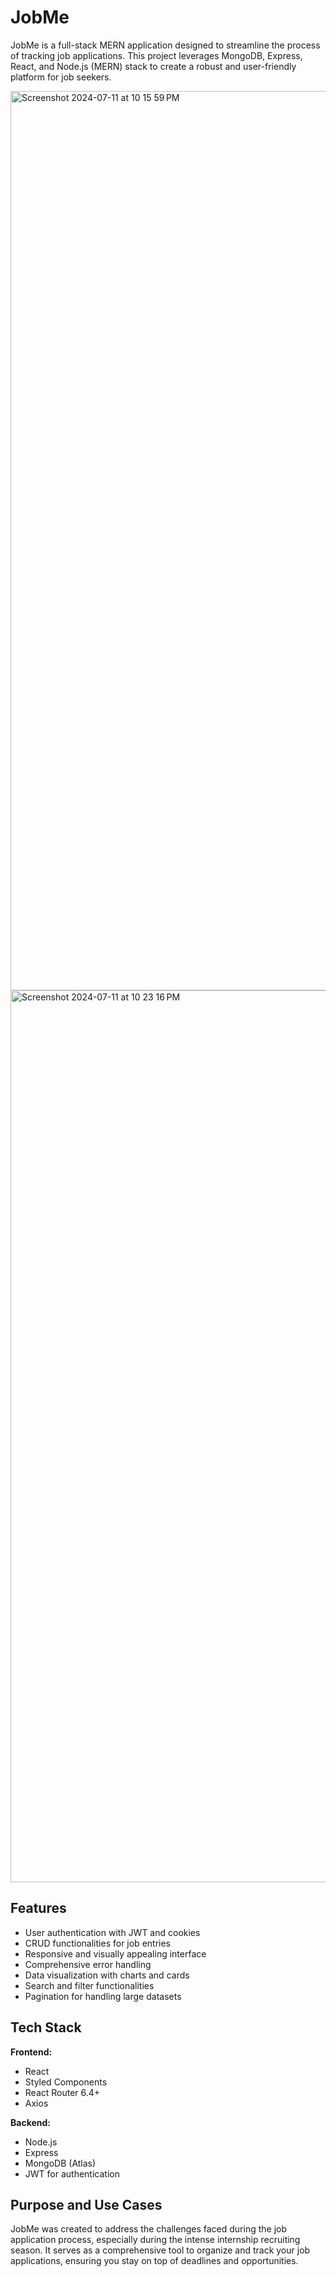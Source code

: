 # JobMe

JobMe is a full-stack MERN application designed to streamline the process of tracking job applications. This project leverages MongoDB, Express, React, and Node.js (MERN) stack to create a robust and user-friendly platform for job seekers.

<img width="1439" alt="Screenshot 2024-07-11 at 10 15 59 PM" src="https://github.com/user-attachments/assets/0c9e43c1-c73d-42eb-9c3e-173d74eb93c1">
<img width="1427" alt="Screenshot 2024-07-11 at 10 23 16 PM" src="https://github.com/user-attachments/assets/7b4932cc-5d81-42ed-91ff-31656256f715">


## Features
- User authentication with JWT and cookies
- CRUD functionalities for job entries
- Responsive and visually appealing interface
- Comprehensive error handling
- Data visualization with charts and cards
- Search and filter functionalities
- Pagination for handling large datasets

## Tech Stack

**Frontend:**
- React
- Styled Components
- React Router 6.4+
- Axios

**Backend:**
- Node.js
- Express
- MongoDB (Atlas)
- JWT for authentication

## Purpose and Use Cases

JobMe was created to address the challenges faced during the job application process, especially during the intense internship recruiting season. It serves as a comprehensive tool to organize and track your job applications, ensuring you stay on top of deadlines and opportunities. 

